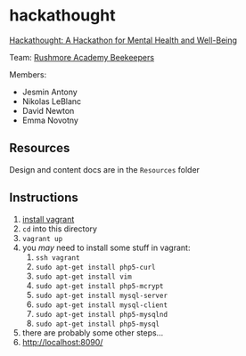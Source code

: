 hackathought
============

[Hackathought: A Hackathon for Mental Health and Well-Being](http://hackathought.challengepost.com/)

Team: [Rushmore Academy Beekeepers](http://hackathought.challengepost.com/submissions/29594-rushmore-academy-beekeepers)

Members:

* Jesmin Antony
* Nikolas LeBlanc
* David Newton
* Emma Novotny

## Resources

Design and content docs are in the `Resources` folder

## Instructions

1. [install vagrant](https://www.vagrantup.com/)
2. `cd` into this directory
3. `vagrant up`
5. you *may* need to install some stuff in vagrant:
	1. `ssh vagrant`
	2. `sudo apt-get install php5-curl`
	3. `sudo apt-get install vim`
	4. `sudo apt-get install php5-mcrypt`
	5. `sudo apt-get install mysql-server`
	6. `sudo apt-get install mysql-client`
	7. `sudo apt-get install php5-mysqlnd`
	8. `sudo apt-get install php5-mysql`
6. there are probably some other steps…
7. <http://localhost:8090/>
